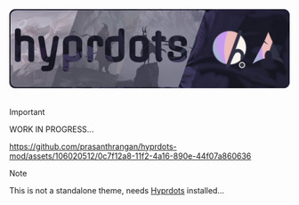<div align = center><img src="https://raw.githubusercontent.com/prasanthrangan/hyprdots/main/Source/assets/hyprdots_banner.png"><br><br></div>


> [!IMPORTANT]
> WORK IN PROGRESS...


https://github.com/prasanthrangan/hyprdots-mod/assets/106020512/0c7f12a8-11f2-4a16-890e-44f07a860636


> [!NOTE]
> This is not a standalone theme, needs [Hyprdots](https://github.com/prasanthrangan/hyprdots) installed...
